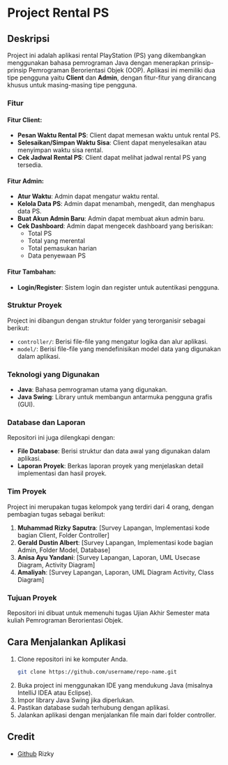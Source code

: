 # Project Rental PS

## Deskripsi

Project ini adalah aplikasi rental PlayStation (PS) yang dikembangkan menggunakan bahasa pemrograman Java dengan menerapkan prinsip-prinsip Pemrograman Berorientasi Objek (OOP). Aplikasi ini memiliki dua tipe pengguna yaitu **Client** dan **Admin**, dengan fitur-fitur yang dirancang khusus untuk masing-masing tipe pengguna.

### Fitur

#### Fitur Client:
- **Pesan Waktu Rental PS**: Client dapat memesan waktu untuk rental PS.
- **Selesaikan/Simpan Waktu Sisa**: Client dapat menyelesaikan atau menyimpan waktu sisa rental.
- **Cek Jadwal Rental PS**: Client dapat melihat jadwal rental PS yang tersedia.

#### Fitur Admin:
- **Atur Waktu**: Admin dapat mengatur waktu rental.
- **Kelola Data PS**: Admin dapat menambah, mengedit, dan menghapus data PS.
- **Buat Akun Admin Baru**: Admin dapat membuat akun admin baru.
- **Cek Dashboard**: Admin dapat mengecek dashboard yang berisikan:
  - Total PS
  - Total yang merental
  - Total pemasukan harian
  - Data penyewaan PS

#### Fitur Tambahan:
- **Login/Register**: Sistem login dan register untuk autentikasi pengguna.

### Struktur Proyek

Project ini dibangun dengan struktur folder yang terorganisir sebagai berikut:
- `controller/`: Berisi file-file yang mengatur logika dan alur aplikasi.
- `model/`: Berisi file-file yang mendefinisikan model data yang digunakan dalam aplikasi.

### Teknologi yang Digunakan

- **Java**: Bahasa pemrograman utama yang digunakan.
- **Java Swing**: Library untuk membangun antarmuka pengguna grafis (GUI).

### Database dan Laporan

Repositori ini juga dilengkapi dengan:
- **File Database**: Berisi struktur dan data awal yang digunakan dalam aplikasi.
- **Laporan Proyek**: Berkas laporan proyek yang menjelaskan detail implementasi dan hasil proyek.

### Tim Proyek

Project ini merupakan tugas kelompok yang terdiri dari 4 orang, dengan pembagian tugas sebagai berikut:
1. **Muhammad Rizky Saputra**: [Survey Lapangan, Implementasi kode bagian Client, Folder Controller]
2. **Gerald Dustin Albert**: [Survey Lapangan, Implementasi kode bagian Admin, Folder Model, Database]
3. **Anisa Ayu Yandani**: [Survey Lapangan, Laporan, UML Usecase Diagram, Activity Diagram]
4. **Amaliyah**: [Survey Lapangan, Laporan, UML Diagram Activity, Class Diagram]

### Tujuan Proyek

Repositori ini dibuat untuk memenuhi tugas Ujian Akhir Semester mata kuliah Pemrograman Berorientasi Objek.

## Cara Menjalankan Aplikasi

1. Clone repositori ini ke komputer Anda.
   ```bash
   git clone https://github.com/username/repo-name.git
2. Buka project ini menggunakan IDE yang mendukung Java (misalnya IntelliJ IDEA atau Eclipse).
3. Impor library Java Swing jika diperlukan.
4. Pastikan database sudah terhubung dengan aplikasi.
5. Jalankan aplikasi dengan menjalankan file main dari folder controller.

## Credit
- [Github](https://github.com/Rizkuy01) Rizky
